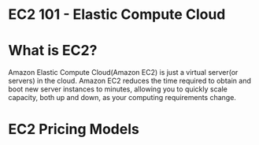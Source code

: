 # EC2 101 - Elastic Compute Cloud

# What is EC2?
 Amazon Elastic Compute Cloud(Amazon EC2) is just a virtual server(or servers) in the cloud.
 Amazon EC2 reduces the time required to obtain and boot new server instances to minutes, allowing you to quickly scale capacity, both up and down, as your computing requirements change.

# EC2 Pricing Models

